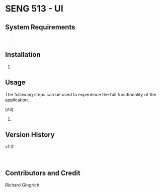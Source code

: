# SENG 513 - UI

## System Requirements
>  </br>

## Installation
1. 

## Usage
The following steps can be used to experience the full functionality of the application. </br>

\[All\] </br>
1. </br>


## Version History
*v1.0* <br/>
</br>
</br>


## Contributors and Credit
Richard Gingrich </br>
